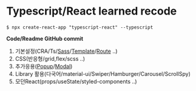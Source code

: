 # Typescript/React learned recode
`$ npx create-react-app "typescript-react" --typescript`

**Code/Readme GitHub commit**
1. 기본설정(CRA/Ts/[Sass](https://github.com/bbahna/typescript-react/pull/2)/[Template](https://github.com/bbahna/typescript-react/pull/4)/[Route](https://github.com/bbahna/typescript-react/pull/7) ..)
2. CSS(반응형/grid,flex/scss ..)
3. 추가응용([Popup](https://github.com/bbahna/typescript-react/pull/10)/[Modal](https://github.com/bbahna/typescript-react/pull/11))
4. Library 활용(다국어/material-ui/Swiper/Hamburger/Carousel/ScrollSpy)
5. 모던React(props/useState/styled-components ..)
